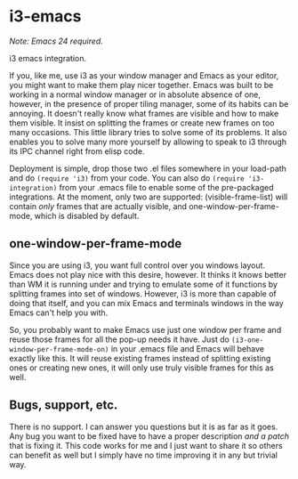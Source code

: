 i3-emacs
========

*Note: Emacs 24 required.*

i3 emacs integration.

If you, like me, use i3 as your window manager and Emacs as your editor, you might want to make them play nicer together. Emacs was built to be working in a normal window manager or in absolute absence of one, however, in the presence of proper tiling manager, some of its habits can be annoying. It doesn't really know what frames are visible and how to make them visible. It insist on splitting the frames or create new frames on too many occasions.
This little library tries to solve some of its problems. It also enables you to solve many more yourself by allowing to speak to i3 through its IPC channel right from elisp code.

Deployment is simple, drop those two .el files somewhere in your load-path and do `(require 'i3)` from your code.
You can also do `(require 'i3-integration)` from your .emacs file to enable some of the pre-packaged integrations. At the moment, only two are supported: (visible-frame-list) will contain *only* frames that are actually visible, and one-window-per-frame-mode, which is disabled by default.

one-window-per-frame-mode
-------------------------

Since you are using i3, you want full control over you windows layout. Emacs does not play nice with this desire, however. It thinks it knows better than WM it is running under and trying to emulate some of it functions by splitting frames into set of windows. However, i3 is more than capable of doing that itself, and you can mix Emacs and terminals windows in the way Emacs can't help you with.

So, you probably want to make Emacs use just one window per frame and reuse those frames for all the pop-up needs it have. Just do `(i3-one-window-per-frame-mode-on)` in your .emacs file and Emacs will behave exactly like this. It will reuse existing frames instead of splitting existing ones or creating new ones, it will only use truly visible frames for this as well.

Bugs, support, etc.
-------------------

There is no support. I can answer you questions but it is as far as it goes.
Any bug you want to be fixed have to have a proper description *and a patch* that is fixing it. This code works for me and I just want to share it so others can benefit as well but I simply have no time improving it in any but trivial way.